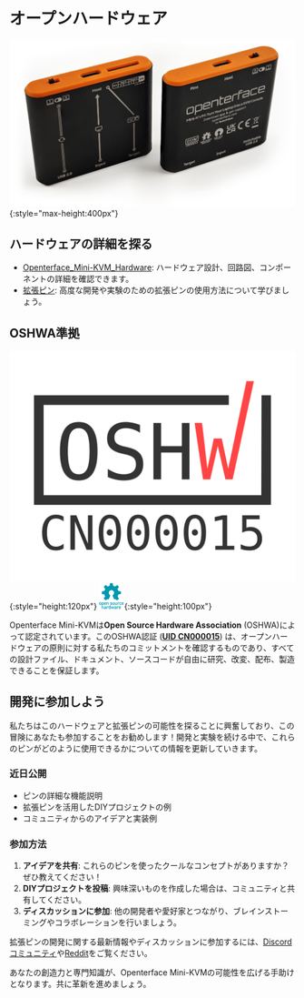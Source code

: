 # オープンハードウェア

![basic-two-sides-angled](images/product/basic-two-sides-angled.jpg){:style="max-height:400px"}

## ハードウェアの詳細を探る

- [Openterface_Mini-KVM_Hardware](https://github.com/TechxArtisanStudio/Openterface_Mini-KVM_Hardware): ハードウェア設計、回路図、コンポーネントの詳細を確認できます。
- [拡張ピン](pin.md): 高度な開発や実験のための拡張ピンの使用方法について学びましょう。

## OSHWA準拠

![UID-CN000015](images/trademark/oshw-cn000015.svg){:style="height:120px"}
![Open Source Hardware Association](images/trademark/open-source-hardware.svg){:style="height:100px"}

Openterface Mini-KVMは**Open Source Hardware Association** (OSHWA)によって認定されています。このOSHWA認証 ([**UID CN000015**](https://certification.oshwa.org/cn000015.html)) は、オープンハードウェアの原則に対する私たちのコミットメントを確認するものであり、すべての設計ファイル、ドキュメント、ソースコードが自由に研究、改変、配布、製造できることを保証します。

## 開発に参加しよう

私たちはこのハードウェアと拡張ピンの可能性を探ることに興奮しており、この冒険にあなたも参加することをお勧めします！開発と実験を続ける中で、これらのピンがどのように使用できるかについての情報を更新していきます。

### 近日公開
- ピンの詳細な機能説明
- 拡張ピンを活用したDIYプロジェクトの例
- コミュニティからのアイデアと実装例

### 参加方法
1. **アイデアを共有**: これらのピンを使ったクールなコンセプトがありますか？ぜひ教えてください！
2. **DIYプロジェクトを投稿**: 興味深いものを作成した場合は、コミュニティと共有してください。
3. **ディスカッションに参加**: 他の開発者や愛好家とつながり、ブレインストーミングやコラボレーションを行いましょう。

拡張ピンの開発に関する最新情報やディスカッションに参加するには、[Discordコミュニティ](/discord)や[Reddit](/reddit)をご覧ください。

あなたの創造力と専門知識が、Openterface Mini-KVMの可能性を広げる手助けとなります。共に革新を進めましょう。
